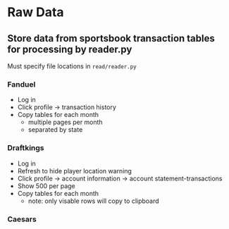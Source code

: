# Raw Data
## Store data from sportsbook transaction tables for processing by reader.py

Must specify file locations in `read/reader.py`

### Fanduel
- Log in
- Click profile -> transaction history
- Copy tables for each month
  - multiple pages per month
  - separated by state

### Draftkings
- Log in
- Refresh to hide player location warning
- Click profile -> account information -> account statement-transactions
- Show 500 per page
- Copy tables for each month
  - note: only visable rows will copy to clipboard

### Caesars

